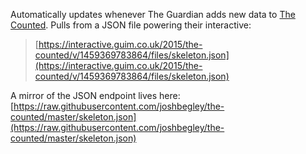 Automatically updates whenever The Guardian adds new data to [The Counted](https://theguardian.com/thecounted). Pulls from a JSON file powering their interactive:

> [https://interactive.guim.co.uk/2015/the-counted/v/1459369783864/files/skeleton.json](https://interactive.guim.co.uk/2015/the-counted/v/1459369783864/files/skeleton.json)

A mirror of the JSON endpoint lives here: [https://raw.githubusercontent.com/joshbegley/the-counted/master/skeleton.json](https://raw.githubusercontent.com/joshbegley/the-counted/master/skeleton.json)
